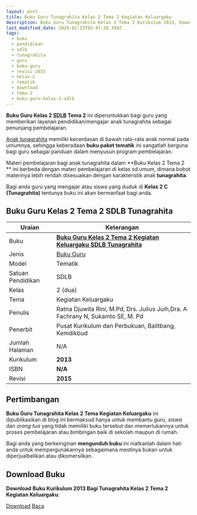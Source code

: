 ```yaml
---
layout: post
title: Buku Guru Tunagrahita Kelas 2 Tema 2 Kegiatan Keluargaku
description: Buku Guru Tunagrahita Kelas 2 Tema 2 Kurikulum 2013, Download buku Kelas 2 Tema 2 Kegiatan Keluargaku bagi tunagrahita
last_modified_date: 2020-02-23T03:47:20.398Z
tags:
  - buku
  - pendidikan
  - sdlb
  - tunagrahita
  - guru
  - buku-guru
  - revisi-2015
  - kelas-2
  - tematik
  - download
  - tema-2
  - buku-guru-kelas-2-sdlb
---
```


**Buku Guru Kelas 2 <abbr title="Sekolah Dasar Luar Biasa">SDLB</abbr> Tema 2** ini diperuntukkan bagi guru yang memberikan layanan pendidikan/mengajar anak tunagrahita sebagai penunjang pembelajaran.

[Anak tunagrahita](/teori/tunagrahita "Apa itu Tunagrahita") memiliki kecerdasan di bawah rata-rata anak normal pada umumnya, sehingga keberadaan **buku paket tematik** ini sangatlah berguna bagi guru sebagai panduan dalam menyusun program pembelajaran.

Materi pembelajaran bagi anak tunagrahita dalam **Buku Kelas 2 Tema 2 ** ini berbeda dengan materi pembelajaran di kelas sd umum, dimana bobot materinya lebih rendah disesuaikan dengan karakteristik anak **tunagrahita**.

Bagi anda guru yang mengajar atau siswa yang duduk di **Kelas 2 C (Tunagrahita)** tentunya buku ini akan bermanfaat bagi anda.

## Buku Guru Kelas 2 Tema 2 SDLB Tunagrahita  

|Uraian|Keterangan|
| --- | --- |
|Buku|<a href="/bse/buku-guru-tunagrahita-kelas-2-tema-2-kegiatan-keluargaku" title="Buku Guru Kelas 2 Tema 2 Kegiatan Keluargaku SDLB Tunagrahita"><strong>Buku Guru Kelas 2 Tema 2 Kegiatan Keluargaku SDLB Tunagrahita</strong></a>|
|Jenis|<a href="/bse" title="Buku Guru" target="_blank">Buku Guru</a>|
|Model|Tematik|
|Satuan Pendidikan|SDLB|
|Kelas|2 (dua)|
|Tema|Kegiatan Keluargaku|
|Penulis| Ratna Djuwita Rini, M.Pd, Drs. Julius Juih,Dra. A Fachrany N, Sukamto SE, M. Pd|
|Penerbit|Pusat Kurikulum dan Perbukuan, Balitbang, Kemdikbud|
|Jumlah Halaman|N/A|
|Kurikulum|<strong>2013</strong>|
|ISBN|<strong>N/A</strong>|
|Revisi|<strong>2015</strong>|

## Pertimbangan
**Buku Guru Tunagrahita Kelas 2 Tema Kegiatan Keluargaku** ini dipublikasikan di blog ini bermaksud hanya untuk membantu _guru_, _siswa_ dan _orang tua_ yang tidak memiliki buku tersebut dan memerlukannya untuk proses pembelajaran atau bimbingan baik di sekolah maupun di rumah.

Bagi anda yang berkeinginan <b>mengunduh buku</b> ini niatkanlah dalam hati anda untuk mempergunakannya sebagaimana mestinya bukan untuk diperjualbelikan atau dikomersilkan.
  
## Download Buku
**Download Buku Kurikulum 2013 Bagi Tunagrahita Kelas 2 Tema 2 Kegiatan Keluargaku**:
<p class="center"><a class="button download" href="https://docs.google.com/uc?export=download&id=1WoIa1pFWUwa7NISiU0UXY5dQb1ZExFsi" rel="nofollow" target="_blank" title="Download Buku Guru Tunagrahita Kelas 2 Tema Kegiatan Keluargaku">Download</a>
<a class="button demo open-dialog" href="https://drive.google.com/file/d/1WoIa1pFWUwa7NISiU0UXY5dQb1ZExFsi/preview" rel="nofollow" target="_blank" title="Download Buku Guru Tunagrahita Kelas 2 Tema Kegiatan Keluargaku">Baca</a></p>
